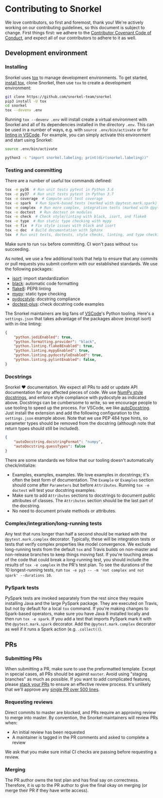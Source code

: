 # Contributing to Snorkel

We love contributors, so first and foremost, thank you!
We're actively working on our contributing guidelines, so this document is subject to change.
First things first: we adhere to the
[Contributor Covenant Code of Conduct](http://contributor-covenant.org/version/1/4/),
and expect all of our contributors to adhere to it as well.

## Development environment

### Installing

Snorkel uses [tox](https://tox.readthedocs.io) to manage development environments.
To get started, [install tox](https://tox.readthedocs.io/en/latest/install.html),
clone Snorkel, then use `tox` to create a development environment:

```bash
git clone https://github.com/snorkel-team/snorkel
pip3 install -U tox
cd snorkel
tox --devenv .env
```

Running `tox --devenv .env` will install create a virtual environment with Snorkel
and all of its dependencies installed in the directory `.env`.
This can be used in a number of ways, e.g. with `source .env/bin/activate`
or for [linting in VSCode](https://code.visualstudio.com/docs/python/environments#_where-the-extension-looks-for-environments).
For example, you can simply activate this environment and start using Snorkel:

```bash
source .env/bin/activate

python3 -c "import snorkel.labeling; print(dir(snorkel.labeling))"
```

### Testing and committing

There are a number of useful tox commands defined:

```bash
tox -e py36  # Run unit tests pytest in Python 3.6
tox -e py37  # Run unit tests pytest in Python 3.7
tox -e coverage  # Compute unit test coverage
tox -e spark  # Run Spark-based tests (marked with @pytest.mark.spark)
tox -e complex  # Run more complex, integration tests (marked with @pytest.mark.complex)
tox -e doctest  # Run doctest on modules
tox -e check  # Check style/linting with black, isort, and flake8
tox -e type  # Run static type checking with mypy
tox -e fix  # Fix style issues with black and isort
tox -e doc  # Build documentation with Sphinx
tox  # Run unit tests, doctests, style checks, linting, and type checking
```

Make sure to run `tox` before committing.
CI won't pass without `tox` succeeding.

As noted, we use a few additional tools that help to ensure that any commits or pull requests you submit conform with our established standards.
We use the following packages:
* [isort](https://github.com/timothycrosley/isort): import standardization
* [black](https://black.readthedocs.io/en/stable/): automatic code formatting
* [flake8](http://flake8.pycqa.org/en/latest/): PEP8 linting
* [mypy](http://mypy-lang.org/): static type checking
* [pydocstyle](http://www.pydocstyle.org/): docstring compliance
* [doctest-plus](https://github.com/astropy/pytest-doctestplus): check docstring code examples

The Snorkel maintainers are big fans of [VSCode](https://code.visualstudio.com/)'s Python tooling.
Here's a `settings.json` that takes advantage of the packages above (except isort) with in-line linting:

```json
{
    "python.jediEnabled": true,
    "python.formatting.provider": "black",
    "python.linting.flake8Enabled": true,
    "python.linting.mypyEnabled": true,
    "python.linting.pydocstyleEnabled": true,
    "python.linting.pylintEnabled": false,
}
```

### Docstrings

Snorkel ♥ documentation.
We expect all PRs to add or update API documentation for any affected pieces of code.
We use [NumPy style docstrings](https://sphinxcontrib-napoleon.readthedocs.io/en/latest/example_numpy.html), and enforce style compliance with pydocstyle as indicated above.
Docstrings can be cumbersome to write, so we encourage people to use tooling to speed up the process.
For VSCode, we like [autoDocstring](https://marketplace.visualstudio.com/items?itemName=njpwerner.autodocstring).
Just install the extension and add the following configuration to the `settings.json` example above.
Note that we use PEP 484 type hints, so parameter types should be removed from the docstring (although note that return types should still be included).

```json
{
    "autoDocstring.docstringFormat": "numpy",
    "autoDocstring.guessTypes": false
}
```

There are some standards we follow that our tooling doesn't automatically check/initialize:

* Examples, examples, examples.
  We love examples in docstrings; it's often the best form of documentation.
  The `Example` or `Examples` section should come after `Parameters` but before `Attributes`.
  Running `tox -e doctest` will test your docstring examples.
* Make sure to add `Attributes` sections to docstrings to document public attributes of
  classes.
  The `Attributes` section should be the last part of the docstring.
* No need to document private methods or attributes.


### Complex/integration/long-running tests

Any test that runs longer than half a second should be marked with the
`@pytest.mark.complex` decorator.
Typically, these will be integration tests or tests that verify complex
properties like model convergence.
We exclude long-running tests from the default `tox` and Travis builds
on non-master and non-release branches to keep things moving fast.
If you're touching areas of the code that could break a long-running test,
you should include the results of `tox -e complex` in the PR's test plan.
To see the durations of the 10 longest-running tests, run
`tox -e py3 -- -m 'not complex and not spark' --durations 10`.


### PySpark tests

PySpark tests are invoked separately from the rest since they require
installing Java and the large PySpark package.
They are executed on Travis, but not by default for a local `tox` command.
If you're making changes to Spark-based operators, make sure you have
Java 8 installed locally and then run `tox -e spark`.
If you add a test that imports PySpark mark it with the
`@pytest.mark.spark` decorator.
Add the `@pytest.mark.complex` decorator as well if it runs a Spark
action (e.g. `.collect()`).


## PRs

### Submitting PRs

When submitting a PR, make sure to use the preformatted template.
Except in special cases, all PRs should be against `master`.
Avoid using "staging branches" as much as possible.
If you want to add complicated features, please
[stack your PRs](https://graysonkoonce.com/stacked-pull-requests-keeping-github-diffs-small/)
to ensure an effective review process.
It's unlikely that we'll approve any
[single PR over 500 lines](https://www.ibm.com/developerworks/rational/library/11-proven-practices-for-peer-review/index.html).


### Requesting reviews

Direct commits to master are blocked, and PRs require an approving review
to merge into master.
By convention, the Snorkel maintainers will review PRs when:
  * An initial review has been requested
  * A maintainer is tagged in the PR comments and asked to complete a review

We ask that you make sure initial CI checks are passing before requesting a review.


### Merging

The PR author owns the test plan and has final say on correctness.
Therefore, it is up to the PR author to give the final okay on merging
(or merge their PR if they have write access).
